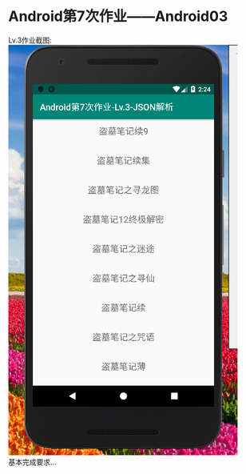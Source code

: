 # Android第7次作业——Android03
Lv.3作业截图:<br/>
![Image text](https://github.com/ccsccd/Android03/blob/master/img-readme/01.png)<br/>
基本完成要求...
